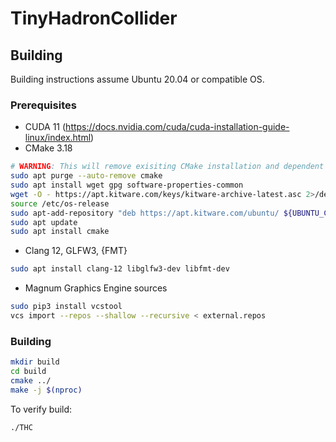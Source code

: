 # TinyHadronCollider

## Building

Building instructions assume Ubuntu 20.04 or compatible OS.

### Prerequisites

- CUDA 11 (https://docs.nvidia.com/cuda/cuda-installation-guide-linux/index.html)
- CMake 3.18
```bash
# WARNING: This will remove exisiting CMake installation and dependent packages. Proceed with caution!
sudo apt purge --auto-remove cmake
sudo apt install wget gpg software-properties-common
wget -O - https://apt.kitware.com/keys/kitware-archive-latest.asc 2>/dev/null | gpg --dearmor - | sudo tee /etc/apt/trusted.gpg.d/kitware.gpg >/dev/null
source /etc/os-release
sudo apt-add-repository "deb https://apt.kitware.com/ubuntu/ ${UBUNTU_CODENAME} main"
sudo apt update
sudo apt install cmake     
```

- Clang 12, GLFW3, {FMT}
```bash
sudo apt install clang-12 libglfw3-dev libfmt-dev
```

- Magnum Graphics Engine sources
```bash
sudo pip3 install vcstool
vcs import --repos --shallow --recursive < external.repos
```

### Building

```bash
mkdir build
cd build
cmake ../
make -j $(nproc)
```
To verify build:
```
./THC
```
